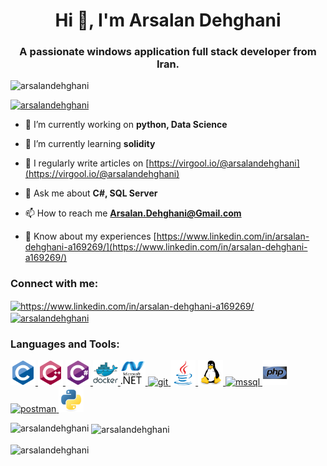 <h1 align="center">Hi 👋, I'm Arsalan Dehghani</h1>
<h3 align="center">A passionate windows application full stack developer from Iran.</h3>

<p align="left"> <img src="https://komarev.com/ghpvc/?username=arsalandehghani&label=Profile%20views&color=0e75b6&style=flat" alt="arsalandehghani" /> </p>

<p align="left"> <a href="https://github.com/ryo-ma/github-profile-trophy"><img src="https://github-profile-trophy.vercel.app/?username=arsalandehghani" alt="arsalandehghani" /></a> </p>

- 🔭 I’m currently working on **python, Data Science**

- 🌱 I’m currently learning **solidity**

- 📝 I regularly write articles on [https://virgool.io/@arsalandehghani](https://virgool.io/@arsalandehghani)

- 💬 Ask me about **C#, SQL Server**

- 📫 How to reach me **Arsalan.Dehghani@Gmail.com**

- 📄 Know about my experiences [https://www.linkedin.com/in/arsalan-dehghani-a169269/](https://www.linkedin.com/in/arsalan-dehghani-a169269/)

<h3 align="left">Connect with me:</h3>
<p align="left">
<a href="https://www.linkedin.com/in/arsalan-dehghani-a169269/" target="blank"><img align="center" src="https://raw.githubusercontent.com/rahuldkjain/github-profile-readme-generator/master/src/images/icons/Social/linked-in-alt.svg" alt="https://www.linkedin.com/in/arsalan-dehghani-a169269/" height="30" width="40" /></a>
<a href="https://instagram.com/arsalandehghani" target="blank"><img align="center" src="https://raw.githubusercontent.com/rahuldkjain/github-profile-readme-generator/master/src/images/icons/Social/instagram.svg" alt="arsalandehghani" height="30" width="40" /></a>
</p>

<h3 align="left">Languages and Tools:</h3>
<p align="left"> <a href="https://www.cprogramming.com/" target="_blank" rel="noreferrer"> <img src="https://raw.githubusercontent.com/devicons/devicon/master/icons/c/c-original.svg" alt="c" width="40" height="40"/> </a> <a href="https://www.w3schools.com/cpp/" target="_blank" rel="noreferrer"> <img src="https://raw.githubusercontent.com/devicons/devicon/master/icons/cplusplus/cplusplus-original.svg" alt="cplusplus" width="40" height="40"/> </a> <a href="https://www.w3schools.com/cs/" target="_blank" rel="noreferrer"> <img src="https://raw.githubusercontent.com/devicons/devicon/master/icons/csharp/csharp-original.svg" alt="csharp" width="40" height="40"/> </a> <a href="https://www.docker.com/" target="_blank" rel="noreferrer"> <img src="https://raw.githubusercontent.com/devicons/devicon/master/icons/docker/docker-original-wordmark.svg" alt="docker" width="40" height="40"/> </a> <a href="https://dotnet.microsoft.com/" target="_blank" rel="noreferrer"> <img src="https://raw.githubusercontent.com/devicons/devicon/master/icons/dot-net/dot-net-original-wordmark.svg" alt="dotnet" width="40" height="40"/> </a> <a href="https://git-scm.com/" target="_blank" rel="noreferrer"> <img src="https://www.vectorlogo.zone/logos/git-scm/git-scm-icon.svg" alt="git" width="40" height="40"/> </a> <a href="https://www.java.com" target="_blank" rel="noreferrer"> <img src="https://raw.githubusercontent.com/devicons/devicon/master/icons/java/java-original.svg" alt="java" width="40" height="40"/> </a> <a href="https://www.linux.org/" target="_blank" rel="noreferrer"> <img src="https://raw.githubusercontent.com/devicons/devicon/master/icons/linux/linux-original.svg" alt="linux" width="40" height="40"/> </a> <a href="https://www.microsoft.com/en-us/sql-server" target="_blank" rel="noreferrer"> <img src="https://www.svgrepo.com/show/303229/microsoft-sql-server-logo.svg" alt="mssql" width="40" height="40"/> </a> <a href="https://www.php.net" target="_blank" rel="noreferrer"> <img src="https://raw.githubusercontent.com/devicons/devicon/master/icons/php/php-original.svg" alt="php" width="40" height="40"/> </a> <a href="https://postman.com" target="_blank" rel="noreferrer"> <img src="https://www.vectorlogo.zone/logos/getpostman/getpostman-icon.svg" alt="postman" width="40" height="40"/> </a> <a href="https://www.python.org" target="_blank" rel="noreferrer"> <img src="https://raw.githubusercontent.com/devicons/devicon/master/icons/python/python-original.svg" alt="python" width="40" height="40"/> </a> </p>

<p><img align="left" src="https://github-readme-stats.vercel.app/api/top-langs?username=arsalandehghani&show_icons=true&locale=en&layout=compact" alt="arsalandehghani" /></p>

<p>&nbsp;<img align="center" src="https://github-readme-stats.vercel.app/api?username=arsalandehghani&show_icons=true&locale=en" alt="arsalandehghani" /></p>

<p><img align="center" src="https://github-readme-streak-stats.herokuapp.com/?user=arsalandehghani&" alt="arsalandehghani" /></p>

